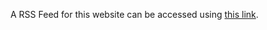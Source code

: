 A RSS Feed for this website can be accessed using [this link](https://rphl-a.github.io/linkednotes/index.xml).